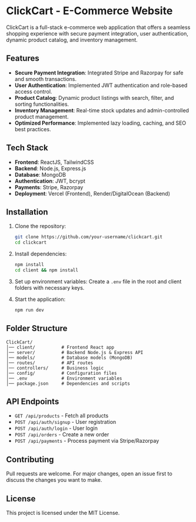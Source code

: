 # ClickCart - E-Commerce Website

ClickCart is a full-stack e-commerce web application that offers a seamless shopping experience with secure payment integration, user authentication, dynamic product catalog, and inventory management.

## Features

- **Secure Payment Integration**: Integrated Stripe and Razorpay for safe and smooth transactions.
- **User Authentication**: Implemented JWT authentication and role-based access control.
- **Product Catalog**: Dynamic product listings with search, filter, and sorting functionalities.
- **Inventory Management**: Real-time stock updates and admin-controlled product management.
- **Optimized Performance**: Implemented lazy loading, caching, and SEO best practices.

## Tech Stack

- **Frontend**: ReactJS, TailwindCSS
- **Backend**: Node.js, Express.js
- **Database**: MongoDB
- **Authentication**: JWT, bcrypt
- **Payments**: Stripe, Razorpay
- **Deployment**: Vercel (Frontend), Render/DigitalOcean (Backend)

## Installation

1. Clone the repository:
   ```sh
   git clone https://github.com/your-username/clickcart.git
   cd clickcart
   ```

2. Install dependencies:
   ```sh
   npm install
   cd client && npm install
   ```

3. Set up environment variables:
   Create a `.env` file in the root and client folders with necessary keys.

4. Start the application:
   ```sh
   npm run dev
   ```

## Folder Structure
```
ClickCart/
│── client/          # Frontend React app
│── server/          # Backend Node.js & Express API
│── models/          # Database models (MongoDB)
│── routes/          # API routes
│── controllers/     # Business logic
│── config/          # Configuration files
│── .env             # Environment variables
│── package.json     # Dependencies and scripts
```

## API Endpoints
- `GET /api/products` - Fetch all products
- `POST /api/auth/signup` - User registration
- `POST /api/auth/login` - User login
- `POST /api/orders` - Create a new order
- `POST /api/payments` - Process payment via Stripe/Razorpay

## Contributing
Pull requests are welcome. For major changes, open an issue first to discuss the changes you want to make.

## License
This project is licensed under the MIT License.
